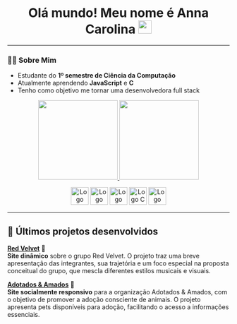 <div align="center">
  <h1> Olá mundo! Meu nome é Anna Carolina <img src="https://github.com/abdoachhoubi/abdoachhoubi/blob/main/gifs/Hi.gif" width="30"></h1>
</div>

---

### 👩‍💻 Sobre Mim 

- Estudante do **1º semestre de Ciência da Computação**
- Atualmente aprendendo **JavaScript** e **C**
- Tenho como objetivo me tornar uma desenvolvedora full stack

<p align="center">
  <a href="https://github.com/hderysite">
    <img src="https://github-readme-stats.vercel.app/api/top-langs/?username=hderysite&layout=compact&langs_count=7&theme=vision-friendly-dark" height="180em" />
  </a>
  <a href="https://github.com/hderysite">
    <img src="https://github-readme-stats.vercel.app/api?username=hderysite&show_icons=true&theme=vision-friendly-dark" height="180em" />
  </a>
</p>

<div align="center">
  <img src="https://img.icons8.com/color/48/html-5--v1.png" height="40" width="40" alt="Logo HTML5"/>
  <img src="https://img.icons8.com/color/48/css3.png" height="40" width="40" alt="Logo CSS3"/>
  <img src="https://img.icons8.com/color/48/javascript--v1.png" height="40" width="40" alt="Logo Java Script"/>
  <img src="https://img.icons8.com/color/48/c-programming.png" height="40" width="40" alt="Logo C"/>
  <img src="https://img.icons8.com/color/48/figma--v1.png" height="40" width="40" alt="Logo Figma"/>
</div>

---

## 📌 Últimos projetos desenvolvidos

[**Red Velvet**](https://hderysite.github.io/Red_Velvet/) 🍰  
  **Site dinâmico** sobre o grupo Red Velvet. O projeto traz uma breve apresentação das integrantes, sua trajetória e um foco especial na proposta conceitual do grupo, que mescla diferentes estilos musicais e visuais.

 [**Adotados & Amados**](https://hderysite.github.io/Adotados-Amados/) 🐾  
  **Site socialmente responsivo** para a organização Adotados & Amados, com o objetivo de promover a adoção consciente de animais. O projeto apresenta pets disponíveis para adoção, facilitando o acesso a informações essenciais.

